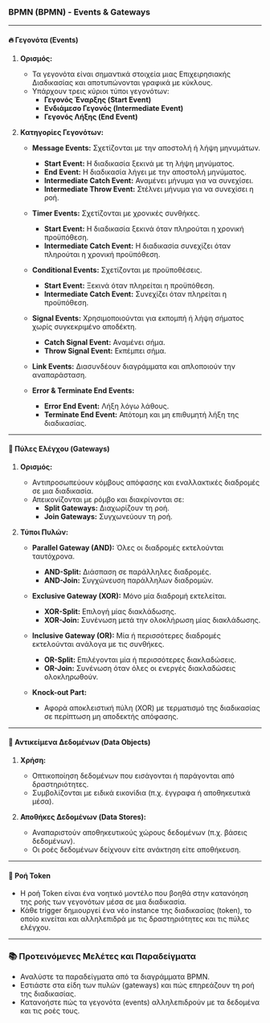### ΒΡΜΝ (BPMN) - Events & Gateways  

---

#### 🔥 **Γεγονότα (Events)**  
1. **Ορισμός:**  
   - Τα γεγονότα είναι σημαντικά στοιχεία μιας Επιχειρησιακής Διαδικασίας και αποτυπώνονται γραφικά με κύκλους.  
   - Υπάρχουν τρεις κύριοι τύποι γεγονότων:  
     - **Γεγονός Έναρξης (Start Event)**  
     - **Ενδιάμεσο Γεγονός (Intermediate Event)**  
     - **Γεγονός Λήξης (End Event)**  

2. **Κατηγορίες Γεγονότων:**  
   - **Message Events:** Σχετίζονται με την αποστολή ή λήψη μηνυμάτων.  
     - **Start Event:** Η διαδικασία ξεκινά με τη λήψη μηνύματος.  
     - **End Event:** Η διαδικασία λήγει με την αποστολή μηνύματος.  
     - **Intermediate Catch Event:** Αναμένει μήνυμα για να συνεχίσει.  
     - **Intermediate Throw Event:** Στέλνει μήνυμα για να συνεχίσει η ροή.  
   
   - **Timer Events:** Σχετίζονται με χρονικές συνθήκες.  
     - **Start Event:** Η διαδικασία ξεκινά όταν πληρούται η χρονική προϋπόθεση.  
     - **Intermediate Catch Event:** Η διαδικασία συνεχίζει όταν πληρούται η χρονική προϋπόθεση.  
   
   - **Conditional Events:** Σχετίζονται με προϋποθέσεις.  
     - **Start Event:** Ξεκινά όταν πληρείται η προϋπόθεση.  
     - **Intermediate Catch Event:** Συνεχίζει όταν πληρείται η προϋπόθεση.  
   
   - **Signal Events:** Χρησιμοποιούνται για εκπομπή ή λήψη σήματος χωρίς συγκεκριμένο αποδέκτη.  
     - **Catch Signal Event:** Αναμένει σήμα.  
     - **Throw Signal Event:** Εκπέμπει σήμα.  
   
   - **Link Events:** Διασυνδέουν διαγράμματα και απλοποιούν την αναπαράσταση.  

   - **Error & Terminate End Events:**  
     - **Error End Event:** Λήξη λόγω λάθους.  
     - **Terminate End Event:** Απότομη και μη επιθυμητή λήξη της διαδικασίας.  

---

#### 🚦 **Πύλες Ελέγχου (Gateways)**  
1. **Ορισμός:**  
   - Αντιπροσωπεύουν κόμβους απόφασης και εναλλακτικές διαδρομές σε μια διαδικασία.  
   - Απεικονίζονται με ρόμβο και διακρίνονται σε:  
     - **Split Gateways:** Διαχωρίζουν τη ροή.  
     - **Join Gateways:** Συγχωνεύουν τη ροή.  

2. **Τύποι Πυλών:**  
   - **Parallel Gateway (AND):** Όλες οι διαδρομές εκτελούνται ταυτόχρονα.  
     - **AND-Split:** Διάσπαση σε παράλληλες διαδρομές.  
     - **AND-Join:** Συγχώνευση παράλληλων διαδρομών.  

   - **Exclusive Gateway (XOR):** Μόνο μία διαδρομή εκτελείται.  
     - **XOR-Split:** Επιλογή μίας διακλάδωσης.  
     - **XOR-Join:** Συνένωση μετά την ολοκλήρωση μίας διακλάδωσης.  

   - **Inclusive Gateway (OR):** Μία ή περισσότερες διαδρομές εκτελούνται ανάλογα με τις συνθήκες.  
     - **OR-Split:** Επιλέγονται μία ή περισσότερες διακλαδώσεις.  
     - **OR-Join:** Συνένωση όταν όλες οι ενεργές διακλαδώσεις ολοκληρωθούν.  

   - **Knock-out Part:**  
     - Αφορά αποκλειστική πύλη (XOR) με τερματισμό της διαδικασίας σε περίπτωση μη αποδεκτής απόφασης.  

---

#### 💾 **Αντικείμενα Δεδομένων (Data Objects)**  
1. **Χρήση:**  
   - Οπτικοποίηση δεδομένων που εισάγονται ή παράγονται από δραστηριότητες.  
   - Συμβολίζονται με ειδικά εικονίδια (π.χ. έγγραφα ή αποθηκευτικά μέσα).  

2. **Αποθήκες Δεδομένων (Data Stores):**  
   - Αναπαριστούν αποθηκευτικούς χώρους δεδομένων (π.χ. βάσεις δεδομένων).  
   - Οι ροές δεδομένων δείχνουν είτε ανάκτηση είτε αποθήκευση.  

---

#### 🔑 **Ροή Token**  
- Η ροή Token είναι ένα νοητικό μοντέλο που βοηθά στην κατανόηση της ροής των γεγονότων μέσα σε μια διαδικασία.  
- Κάθε trigger δημιουργεί ένα νέο instance της διαδικασίας (token), το οποίο κινείται και αλληλεπιδρά με τις δραστηριότητες και τις πύλες ελέγχου.  

---

### 📚 **Προτεινόμενες Μελέτες και Παραδείγματα**  
- Αναλύστε τα παραδείγματα από τα διαγράμματα BPMN.  
- Εστιάστε στα είδη των πυλών (gateways) και πώς επηρεάζουν τη ροή της διαδικασίας.  
- Κατανοήστε πώς τα γεγονότα (events) αλληλεπιδρούν με τα δεδομένα και τις ροές τους.  
